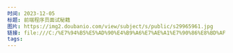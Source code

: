 ```yaml
---
时间: 2023-12-05
标题: 前端程序员面试秘籍
图片: https://img2.doubanio.com/view/subject/s/public/s29965961.jpg
链接: file:///C:/%E7%94%B5%E5%AD%90%E4%B9%A6%E7%AE%A1%E7%90%86%E8%BD%AF%E4%BB%B6/%E8%AE%A1%E7%AE%97%E6%9C%BA_%E7%9C%8B%E5%AE%8C%E7%9A%84/Wei%20Zhi/Qian%20Duan%20Cheng%20Xu%20Yuan%20Mian%20Shi%20Bao%20(41)/Qian%20Duan%20Cheng%20Xu%20Yuan%20Mian%20Sh%20-%20Wei%20Zhi.pdf
tags:
---
```




